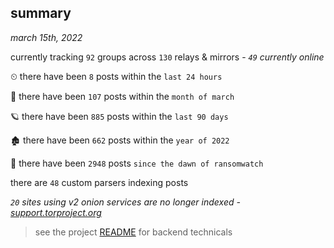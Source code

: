 
## summary
_march 15th, 2022_

currently tracking `92` groups across `130` relays & mirrors - _`49` currently online_

⏲ there have been `8` posts within the `last 24 hours`

🦈 there have been `107` posts within the `month of march`

🪐 there have been `885` posts within the `last 90 days`

🏚 there have been `662` posts within the `year of 2022`

🦕 there have been `2948` posts `since the dawn of ransomwatch`

there are `48` custom parsers indexing posts

_`20` sites using v2 onion services are no longer indexed - [support.torproject.org](https://support.torproject.org/onionservices/v2-deprecation/)_

> see the project [README](https://github.com/thetanz/ransomwatch#ransomwatch--) for backend technicals
